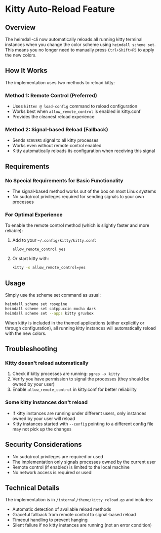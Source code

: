 # Kitty Auto-Reload Feature

## Overview
The heimdall-cli now automatically reloads all running kitty terminal instances when you change the color scheme using `heimdall scheme set`. This means you no longer need to manually press `Ctrl+Shift+F5` to apply the new colors.

## How It Works

The implementation uses two methods to reload kitty:

### Method 1: Remote Control (Preferred)
- Uses `kitten @ load-config` command to reload configuration
- Works best when `allow_remote_control` is enabled in kitty.conf
- Provides the cleanest reload experience

### Method 2: Signal-based Reload (Fallback)
- Sends `SIGUSR1` signal to all kitty processes
- Works even without remote control enabled
- Kitty automatically reloads its configuration when receiving this signal

## Requirements

### No Special Requirements for Basic Functionality
- The signal-based method works out of the box on most Linux systems
- No sudo/root privileges required for sending signals to your own processes

### For Optimal Experience
To enable the remote control method (which is slightly faster and more reliable):

1. Add to your `~/.config/kitty/kitty.conf`:
   ```
   allow_remote_control yes
   ```

2. Or start kitty with:
   ```bash
   kitty -o allow_remote_control=yes
   ```

## Usage

Simply use the scheme set command as usual:

```bash
heimdall scheme set rosepine
heimdall scheme set catppuccin mocha dark
heimdall scheme set --apps kitty gruvbox
```

When kitty is included in the themed applications (either explicitly or through configuration), all running kitty instances will automatically reload with the new colors.

## Troubleshooting

### Kitty doesn't reload automatically
1. Check if kitty processes are running: `pgrep -x kitty`
2. Verify you have permission to signal the processes (they should be owned by your user)
3. Enable `allow_remote_control` in kitty.conf for better reliability

### Some kitty instances don't reload
- If kitty instances are running under different users, only instances owned by your user will reload
- Kitty instances started with `--config` pointing to a different config file may not pick up the changes

## Security Considerations

- No sudo/root privileges are required or used
- The implementation only signals processes owned by the current user
- Remote control (if enabled) is limited to the local machine
- No network access is required or used

## Technical Details

The implementation is in `/internal/theme/kitty_reload.go` and includes:
- Automatic detection of available reload methods
- Graceful fallback from remote control to signal-based reload
- Timeout handling to prevent hanging
- Silent failure if no kitty instances are running (not an error condition)
